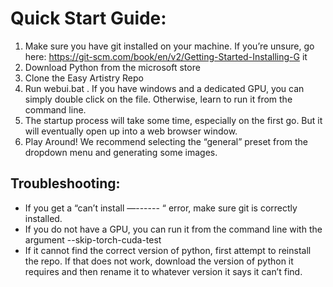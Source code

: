 # Quick Start Guide:
1. Make sure you have git installed on your machine. If you’re
unsure, go here:
https://git-scm.com/book/en/v2/Getting-Started-Installing-G
it
2. Download Python from the microsoft store
3. Clone the Easy Artistry Repo
4. Run webui.bat . If you have windows and a dedicated GPU,
you can simply double click on the file. Otherwise, learn
to run it from the command line.
5. The startup process will take some time, especially on the
first go. But it will eventually open up into a web browser
window.
6. Play Around! We recommend selecting the “general” preset
from the dropdown menu and generating some images.


## Troubleshooting:
- If you get a “can’t install —------ “ error, make sure git
is correctly installed.
- If you do not have a GPU, you can run it from the command
line with the argument --skip-torch-cuda-test
- If it cannot find the correct version of python, first
attempt to reinstall the repo. If that does not work,
download the version of python it requires and then rename
it to whatever version it says it can’t find.